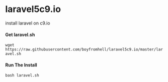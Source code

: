 # laravel5c9.io
install laravel on c9.io

#### Get laravel.sh

`wget https://raw.githubusercontent.com/boyfromhell/laravel5c9.io/master/laravel.sh`

#### Run The Install

`bash laravel.sh`
